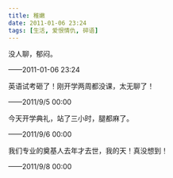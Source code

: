 ```yaml
---
title: 稚嫩
date: 2011-01-06 23:24
tags: [生活, 爱恨情仇, 碎语]
---
```


没人聊，郁闷。

——2011-01-06 23:24

<!--more-->


英语试考砸了！刚开学两周都没课，太无聊了！

——2011/9/5 00:00

今天开学典礼，站了三小时，腿都麻了。

——2011/9/6 00:00

我们专业的奠基人去年才去世，我的天！真没想到！

——2011/9/8 00:00
